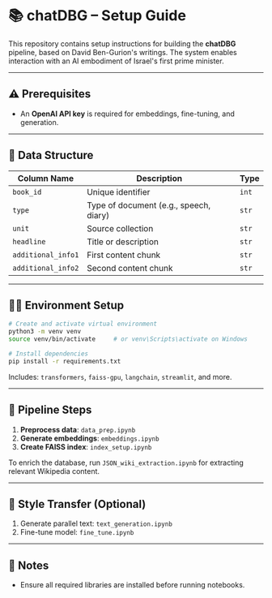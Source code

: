 # 📚 chatDBG – Setup Guide

This repository contains setup instructions for building the **chatDBG** pipeline, based on David Ben-Gurion's writings. The system enables interaction with an AI embodiment of Israel's first prime minister.

---

## ⚠️ Prerequisites

* An **OpenAI API key** is required for embeddings, fine-tuning, and generation.

---

## 📁 Data Structure

| Column Name        | Description                            | Type  |
| ------------------ | -------------------------------------- | ----- |
| `book_id`          | Unique identifier                      | `int` |
| `type`             | Type of document (e.g., speech, diary) | `str` |
| `unit`             | Source collection                      | `str` |
| `headline`         | Title or description                   | `str` |
| `additional_info1` | First content chunk                    | `str` |
| `additional_info2` | Second content chunk                   | `str` |

---

## 🧑‍💻 Environment Setup

```bash
# Create and activate virtual environment
python3 -m venv venv
source venv/bin/activate     # or venv\Scripts\activate on Windows

# Install dependencies
pip install -r requirements.txt
```

Includes: `transformers`, `faiss-gpu`, `langchain`, `streamlit`, and more.

---

## 🔧 Pipeline Steps

1. **Preprocess data**: `data_prep.ipynb`
2. **Generate embeddings**: `embeddings.ipynb`
3. **Create FAISS index**: `index_setup.ipynb`

To enrich the database, run `JSON_wiki_extraction.ipynb` for extracting relevant Wikipedia content.

---

## 🧪 Style Transfer (Optional)

1. Generate parallel text: `text_generation.ipynb`
2. Fine-tune model: `fine_tune.ipynb`

---

## 📝 Notes

* Ensure all required libraries are installed before running notebooks.
